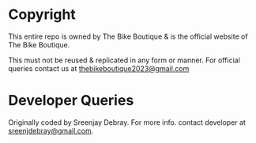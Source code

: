 # Copyright
This entire repo is owned by The Bike Boutique & is the official website of The Bike Boutique.

This must not be reused & replicated in any form or manner. For official queries contact us at thebikeboutique2023@gmail.com

# Developer Queries
Originally coded by Sreenjay Debray. For more info. contact developer at sreenjdebray@gmail.com.